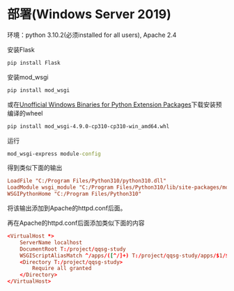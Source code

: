 # 部署(Windows Server 2019)

环境：python 3.10.2(必须installed for all users), Apache 2.4

安装Flask

```cmd
pip install Flask
```

安装mod_wsgi

```cmd
pip install mod_wsgi
```

或在[Unofficial Windows Binaries for Python Extension Packages](https://www.lfd.uci.edu/~gohlke/pythonlibs/)下载安装预编译的wheel

```cmd
pip install mod_wsgi‑4.9.0‑cp310‑cp310‑win_amd64.whl
```

运行

```cmd
mod_wsgi-express module-config
```

得到类似下面的输出

```httpd.conf
LoadFile "C:/Program Files/Python310/python310.dll"
LoadModule wsgi_module "C:/Program Files/Python310/lib/site-packages/mod_wsgi/server/mod_wsgi.cp310-win_amd64.pyd"
WSGIPythonHome "C:/Program Files/Python310"
```

将该输出添加到Apache的httpd.conf后面。

再在Apache的httpd.conf后面添加类似下面的内容

```httpd.conf
<VirtualHost *>
    ServerName localhost
    DocumentRoot T:/project/qqsg-study
    WSGIScriptAliasMatch ^/apps/([^/]+) T:/project/qqsg-study/apps/$1/$1.wsgi
    <Directory T:/project/qqsg-study>
        Require all granted
    </Directory>
</VirtualHost>
```
